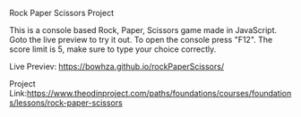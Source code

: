 Rock Paper Scissors Project

This is a console based Rock, Paper, Scissors game made in JavaScript. 
Goto the live preview to try it out. To open the console press "F12".
The score limit is 5, make sure to type your choice correctly.

Live Previev: https://bowhza.github.io/rockPaperScissors/

Project Link:https://www.theodinproject.com/paths/foundations/courses/foundations/lessons/rock-paper-scissors
